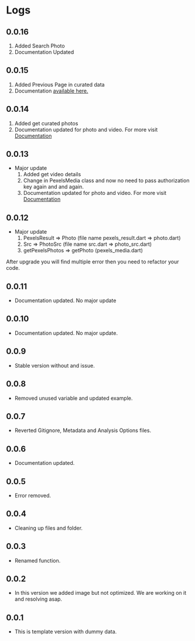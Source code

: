# Logs

## 0.0.16
   1. Added Search Photo
   2. Documentation Updated

## 0.0.15
   1. Added Previous Page in curated data
   2. Documentation [available here.](https://pub.dev/documentation/pexels_photos_videos/0.0.15/)

## 0.0.14
   1. Added get curated photos
   2. Documentation updated for photo and video. For more visit [Documentation](https://pub.dev/documentation/pexels_photos_videos/0.0.14/)

## 0.0.13

* Major update
   1. Added get video details
   2. Change in PexelsMedia class and now no need to pass authorization key again and and again.
   3. Documentation updated for photo and video. For more visit [Documentation](https://pub.dev/documentation/pexels_photos_videos/0.0.13/)

## 0.0.12

* Major update
   1. PexelsResult => Photo (file name pexels_result.dart => photo.dart)
   2. Src => PhotoSrc (file name src.dart => photo_src.dart)
   3. getPexelsPhotos => getPhoto (pexels_media.dart)

After upgrade you will find multiple error then you need to refactor your code.

## 0.0.11

* Documentation updated. No major update

## 0.0.10

* Documentation updated. No major update.

## 0.0.9

* Stable version without and issue.

## 0.0.8

* Removed unused variable and updated example.

## 0.0.7

* Reverted Gitignore, Metadata and Analysis Options files.

## 0.0.6

* Documentation updated.

## 0.0.5

* Error removed.

## 0.0.4

* Cleaning up files and folder.

## 0.0.3

* Renamed function.

## 0.0.2

* In this version we added image but not optimized. We are working on it and resolving asap.

## 0.0.1

* This is template version with dummy data.
